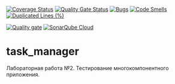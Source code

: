 [![Coverage Status](https://coveralls.io/repos/github/ipaingo/task_manager/badge.svg?branch=main)](https://coveralls.io/github/ipaingo/task_manager?branch=main)
[![Quality Gate Status](https://sonarcloud.io/api/project_badges/measure?project=ipaingo_task_manager&metric=alert_status)](https://sonarcloud.io/summary/new_code?id=ipaingo_task_manager)
[![Bugs](https://sonarcloud.io/api/project_badges/measure?project=ipaingo_task_manager&metric=bugs)](https://sonarcloud.io/summary/new_code?id=ipaingo_task_manager)
[![Code Smells](https://sonarcloud.io/api/project_badges/measure?project=ipaingo_task_manager&metric=code_smells)](https://sonarcloud.io/summary/new_code?id=ipaingo_task_manager)
[![Duplicated Lines (%)](https://sonarcloud.io/api/project_badges/measure?project=ipaingo_task_manager&metric=duplicated_lines_density)](https://sonarcloud.io/summary/new_code?id=ipaingo_task_manager)

[![Quality gate](https://sonarcloud.io/api/project_badges/quality_gate?project=ipaingo_task_manager)](https://sonarcloud.io/summary/new_code?id=ipaingo_task_manager)
[![SonarQube Cloud](https://sonarcloud.io/images/project_badges/sonarcloud-dark.svg)](https://sonarcloud.io/summary/new_code?id=ipaingo_task_manager)
# task_manager
Лабораторная работа №2. Тестирование многокомпонентного приложения.
